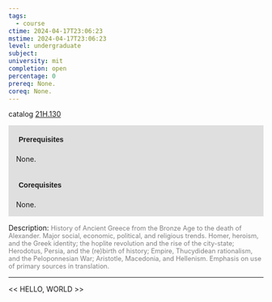 ```yaml
---
tags:
  - course
ctime: 2024-04-17T23:06:23
mstime: 2024-04-17T23:06:23
level: undergraduate
subject: 
university: mit
completion: open
percentage: 0
prereq: None.
coreq: None.
---
```


catalog [21H.130](http://student.mit.edu/catalog/m21Ha.html#21H.130)

<span style="display: block; padding: 15px; background-color: rgb(100, 100, 100, 0.2);"><font id="m_prereq2322_0" style="display: block; font-family: Arial, sans-serif; font-weight: bold; padding: 5px">Prerequisites</font><br><span id="prereq2322_0">None.</span></span>
<span style="display: block; padding: 15px; background-color: rgb(100, 100, 100, 0.2);"><font id="m_coreq2322_0" style="display: block; font-family: Arial, sans-serif; font-weight: bold; padding: 5px">Corequisites</font><br><span id="coreq2322_0">None.</span></span>

<font style="">Description:</font>
<font style="color: grey; font-size: 0.8rem;">History of Ancient Greece from the Bronze Age to the death of Alexander. Major social, economic, political, and religious trends. Homer, heroism, and the Greek identity; the hoplite revolution and the rise of the city-state; Herodotus, Persia, and the (re)birth of history; Empire, Thucydidean rationalism, and the Peloponnesian War; Aristotle, Macedonia, and Hellenism. Emphasis on use of primary sources in translation.</font>



---

<< HELLO, WORLD >>
